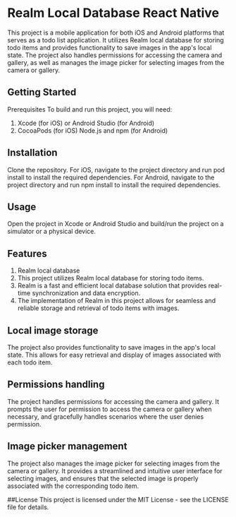 # Realm Local Database React Native

This project is a mobile application for both iOS and Android platforms that serves as a todo list application. It utilizes Realm local database for storing todo items and provides functionality to save images in the app's local state. The project also handles permissions for accessing the camera and gallery, as well as manages the image picker for selecting images from the camera or gallery.

## Getting Started
Prerequisites
To build and run this project, you will need:

1. Xcode (for iOS) or Android Studio (for Android)
2. CocoaPods (for iOS)
Node.js and npm (for Android)

## Installation

Clone the repository.
For iOS, navigate to the project directory and run pod install to install the required dependencies.
For Android, navigate to the project directory and run npm install to install the required dependencies.

## Usage
Open the project in Xcode or Android Studio and build/run the project on a simulator or a physical device.

## Features
1. Realm local database
2. This project utilizes Realm local database for storing todo items. 
3. Realm is a fast and efficient local database solution that provides real-time synchronization and data encryption. 
4. The implementation of Realm in this project allows for seamless and reliable storage and retrieval of todo items with images.

## Local image storage
The project also provides functionality to save images in the app's local state. This allows for easy retrieval and display of images associated with each todo item.

## Permissions handling
The project handles permissions for accessing the camera and gallery. It prompts the user for permission to access the camera or gallery when necessary, and gracefully handles scenarios where the user denies permission.

## Image picker management
The project also manages the image picker for selecting images from the camera or gallery. It provides a streamlined and intuitive user interface for selecting images, and ensures that the selected image is properly associated with the corresponding todo item.

##License
This project is licensed under the MIT License - see the LICENSE file for details.
